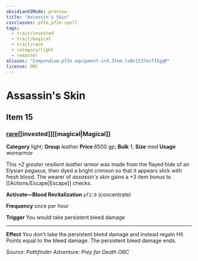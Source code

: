 ```yaml
---
obsidianUIMode: preview
title: "Assassin's Skin"
cssclasses: pf2e,pf2e-spell
tags:
  - trait/invested
  - trait/magical
  - trait/rare
  - category/light
  - remaster
aliases: "Compendium.pf2e.equipment-srd.Item.txBx1I37esf3IgqM"
license: ORC
---
```

# Assassin's Skin
## Item 15
### [rare](rare.md "Rare Rarity Trait")[[invested]][[magical|Magical]]

**Category** light; **Group** leather
**Price** 6500 gp; 
**Bulk** 1; **Size** med
**Usage** wornarmor

This _+2 greater resilient leather armor_ was made from the flayed hide of an Elysian pegasus, then dyed a bright crimson so that it appears slick with fresh blood. The wearer of _assassin's skin_ gains a +3 item bonus to [[Actions/Escape|Escape]] checks.

**Activate—Blood Revitalization** `pf2:0` (concentrate)

**Frequency** once per hour

**Trigger** You would take persistent bleed damage

* * *

**Effect** You don't take the persistent bleed damage and instead regain Hit Points equal to the bleed damage. The persistent bleed damage ends.

*Source: Pathfinder Adventure: Prey for Death*
*ORC*